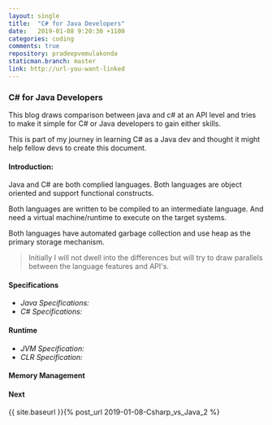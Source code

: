 ```yaml
---
layout: single
title:  "C# for Java Developers"
date:   2019-01-08 9:20:30 +1100
categories: coding
comments: true
repository: pradeepvemulakonda
staticman.branch: master
link: http://url-you-want-linked
---
```


### C# for Java Developers

This blog draws comparison between java and c# at an API level and tries to make it simple for C# or Java developers to gain either skills.

This is part of my journey in learning C# as a Java dev and thought it might help fellow devs to create this document.

#### Introduction:

Java and C# are both complied languages. Both languages are object oriented and support functional constructs.

Both languages are written to be compiled to an intermediate language. And need a virtual machine/runtime to execute on the target systems.

Both languages have automated garbage collection and use heap as the primary storage mechanism.

> Initially I will not dwell into the differences but will try to draw parallels between the language features and API's.

#### Specifications

- *Java Specifications:*
- *C# Specifications:*

#### Runtime
- *JVM Specification:*
- *CLR Specification:*

#### Memory Management

#### Next 
{{ site.baseurl }}{% post_url 2019-01-08-Csharp_vs_Java_2 %}

